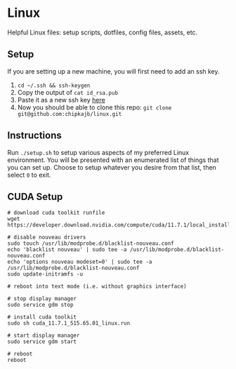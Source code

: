 # Linux

Helpful Linux files: setup scripts, dotfiles, config files, assets, etc.

## Setup

If you are setting up a new machine, you will first need to add an ssh key.

1. `cd ~/.ssh && ssh-keygen`
2. Copy the output of `cat id_rsa.pub`
3. Paste it as a new ssh key [here](https://github.com/settings/keys)
4. Now you should be able to clone this repo: `git clone git@github.com:chipkajb/linux.git`

## Instructions

Run `./setup.sh` to setup various aspects of my preferred Linux environment. You will be presented with an enumerated list of things that you can set up. Choose to setup whatever you desire from that list, then select `0` to exit.

## CUDA Setup

```
# download cuda toolkit runfile
wget https://developer.download.nvidia.com/compute/cuda/11.7.1/local_installers/cuda_11.7.1_515.65.01_linux.run

# disable nouveau drivers
sudo touch /usr/lib/modprobe.d/blacklist-nouveau.conf
echo 'blacklist nouveau' | sudo tee -a /usr/lib/modprobe.d/blacklist-nouveau.conf
echo 'options nouveau modeset=0' | sudo tee -a /usr/lib/modprobe.d/blacklist-nouveau.conf
sudo update-initramfs -u

# reboot into text mode (i.e. without graphics interface)

# stop display manager
sudo service gdm stop

# install cuda toolkit
sudo sh cuda_11.7.1_515.65.01_linux.run

# start display manager
sudo service gdm start

# reboot
reboot
```
